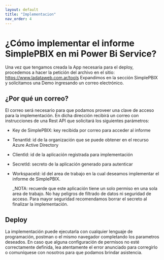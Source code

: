 ```yaml
---
layout: default
title: "Implementacion"
nav_order: 4
---
```


# ¿Cómo implementar el informe SimplePBIX en mi Power Bi Service? 

Una vez que tengamos creada la App necesaria para el deploy, procedemos a hacer la petición del archivo en el sitio: https://www.ladataweb.com.ar/tools
Expandimos en la sección SimplePBIX y solicitamos una Demo ingresando un correo electrónico.

## ¿Por qué un correo?

El correo será necesario para que podamos proveer una clave de acceso para la implementación. En dicha dirección recibirá un correo con instrucciones de una Rest API que solicitará los siguientes parámetros:
- Key de SimplePBIX: key recibida por correo para acceder al informe
- TenantId: id de la organización que se puede obtener en el recurso Azure Active Directory
- ClientId: id de la aplicación registrada para implementación
- SecretId: secreto de la aplicación generado para autenticar
- WorkspaceId: id del area de trabajo en la cual deseamos implementar el informe de SimplePBIX.

	_NOTA: recuerde que este aplicación tiene un solo permiso en una sola area de trabajo. No hay peligros de filtrado de datos ni seguridad de acceso. Para mayor seguridad recomendamos borrar el secreto al finalizar la implementación.
	
## Deploy

La implementación puede ejecutarla con cualquier lenguaje de programación, postman o el mismo navegador completando los parametros deseados. En caso que alguna configuración de permisos no esté correctamente definida, lea atentamente el error anunciado para corregirlo o comuníquese con nosotros para que podamos brindar asistencia.
